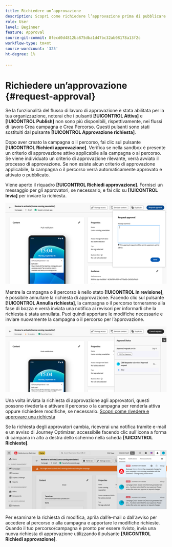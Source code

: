 ```yaml
---
title: Richiedere un’approvazione
description: Scopri come richiedere l’approvazione prima di pubblicare percorsi e campagne.
role: User
level: Beginner
feature: Approval
source-git-commit: 8fecd0d4812ba875dba1d47bc32ab08178a13f2c
workflow-type: tm+mt
source-wordcount: '325'
ht-degree: 1%

---
```



# Richiedere un’approvazione {#request-approval}

Se la funzionalità del flusso di lavoro di approvazione è stata abilitata per la tua organizzazione, noterai che i pulsanti **[!UICONTROL Attiva]** e **[!UICONTROL Publish]** non sono più disponibili, rispettivamente, nei flussi di lavoro Crea campagna e Crea Percorso. Questi pulsanti sono stati sostituiti dal pulsante **[!UICONTROL Approvazione richiesta]**.

Dopo aver creato la campagna o il percorso, fai clic sul pulsante **[!UICONTROL Richiedi approvazione]**. Verifica se nella sandbox è presente un criterio di approvazione attivo applicabile alla campagna o al percorso. Se viene individuato un criterio di approvazione rilevante, verrà avviato il processo di approvazione. Se non esiste alcun criterio di approvazione applicabile, la campagna o il percorso verrà automaticamente approvato e attivato o pubblicato.

Viene aperto il riquadro **[!UICONTROL Richiedi approvazione]**. Fornisci un messaggio per gli approvatori, se necessario, e fai clic su **[!UICONTROL Invia]** per inviare la richiesta.

![](assets/approval-request.png)

Mentre la campagna o il percorso è nello stato **[!UICONTROL In revisione]**, è possibile annullare la richiesta di approvazione. Facendo clic sul pulsante **[!UICONTROL Annulla richiesta]**, la campagna o il percorso torneranno alla fase di bozza e verrà inviata una notifica ai revisori per informarli che la richiesta è stata annullata. Puoi quindi apportare le modifiche necessarie e inviare nuovamente la campagna o il percorso per l’approvazione.

![](assets/approval-cancel.png)

Una volta inviata la richiesta di approvazione agli approvatori, questi possono rivederla e attivare il percorso o la campagna per renderla attiva oppure richiedere modifiche, se necessario. [Scopri come rivedere e approvare una richiesta](review-approve-request.md)

Se la richiesta degli approvatori cambia, riceverai una notifica tramite e-mail e un avviso di Journey Optimizer, accessibile facendo clic sull&#39;icona a forma di campana in alto a destra dello schermo nella scheda **[!UICONTROL Richieste]**.

![](assets/changes-requested.png)

Per esaminare la richiesta di modifica, aprila dall’e-mail o dall’avviso per accedere al percorso o alla campagna e apportare le modifiche richieste. Quando il tuo percorso/campagna è pronto per essere rivisto, invia una nuova richiesta di approvazione utilizzando il pulsante **[!UICONTROL Richiedi approvazione]**.
